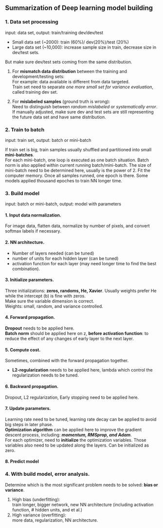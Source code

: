 ## Summarization of Deep learning model building  


### 1. Data set processing

input: data set, output: train/training dev/dev/test  

* Small data set (~2000): train (60%)/ dev(20%)/test (20%) 
* Large data set (~10,000): increase sample size in train, decrease size in dev/test sets.   

But make sure dev/test sets coming from the same distribution.

1. For **mismatch data distribution** between the training and development/testing sets:  
For example: data available is different from data targeted.   
Train set need to separate _one more small set for variance evaluation_, called training dev set.    

2. For **mislabeled samples** (ground truth is wrong):  
Need to distinguish between _random mislabeled_ or _systematically error_.   
If manually adjusted, make sure dev and test sets are still representing the future data set and have same distribution.

### 2. Train to batch 

input: train set, output: batch or mini-batch  

If train set is big, train samples usually shuffled and partitioned into small **mini-batches**.   
For each mini-batch, one loop is executed as one batch situation. Batch norm is also applied within current running batch/mini-batch. The size of mini-batch need to be determined here, usually is the power of 2. Fit the computer memory.
Once all samples runned, one epoch is there. Some models applied thousand epoches to train NN longer time.

### 3. Build model

input: batch or mini-batch, output: model with parameters  

#### 1. Input data normalization.   
For image data, flatten data, normalize by number of pixels, and convert softmax labels if necessary.  

#### 2. NN architecture.   
* Number of layers needed (can be tuned)
* number of units for each hidden layer (can be tuned)
* activation function for each layer (may need longer time to find the best combination).

#### 3. Initialize parameters.   
Three initializations: **zeros, randoms, He, Xavier**. 
Usually weights prefer He while the intercept (b) is fine with zeros.   
Make sure the variable dimension is correct.   
Weights: small, random, and variance controlled.

#### 4. Forward propagation.   
**Dropout** needs to be applied here.   
**Batch norm** should be applied here on z, **before activation function**: to reduce the effect of any changes of early layer to the next layer. 

#### 5. Compute cost.   
Sometimes, combined with the forward propagation together. 
* **L2-regularization** needs to be applied here, lambda which control the regularization needs to be tuned.

#### 6. Backward propagation. 
Dropout, L2 regularization, Early stopping need to be applied here. 

#### 7. Update parameters.   
Learning rate need to be tuned, learning rate decay can be applied to avoid big steps in later phase.   
**Optimization algorithm** can be applied here to improve the gradient descent process, including: ***momentum, RMSprop, and Adam***.   
For each optimizer, need to **initialize** the optimization variables. Those variables also need to be updated along the layers. Can be initialized as zero.

#### 8. Predict model

### 4. With build model, error analysis.

Determine which is the most significant problem needs to be solved: **bias or variance**.  

1. High bias (underfitting):   
train longer, bigger network, new NN architecture (including activation function, # hidden units, and et al.)  
2. High variance (overfitting):   
more data, regularization, NN architecture.

